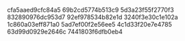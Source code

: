 cfa5aaed9cfc84a5
69b2cd5774b513c9
5d3a23f55f2770f3
832890976dc953d7
92ef978534b82e1d
3240f3e30c1e102a
1c860a03eff871a0
5ad7ef00f2e56ee5
4c1d33f20e7e4785
63d99d0929e2646c
7441803f6dfb0eb4
